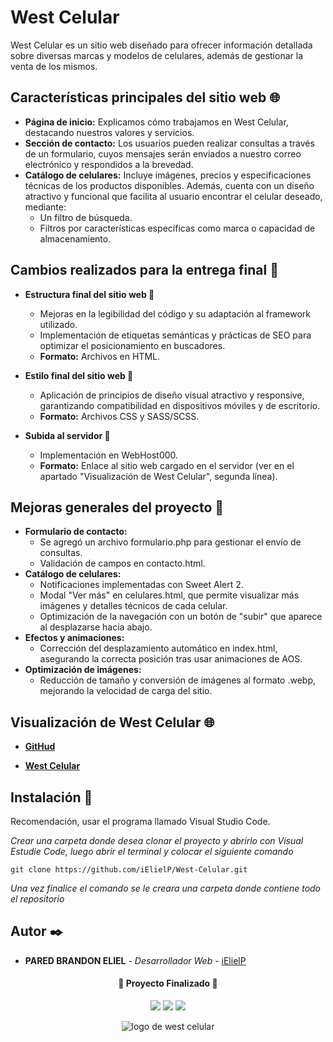 # West Celular 

West Celular es un sitio web diseñado para ofrecer información detallada sobre diversas marcas y modelos de celulares, además de gestionar la venta de los mismos.

## Características principales del sitio web 🌐
* **Página de inicio:** Explicamos cómo trabajamos en West Celular, destacando nuestros valores y servicios.
* **Sección de contacto:** Los usuarios pueden realizar consultas a través de un formulario, cuyos mensajes serán enviados a nuestro correo electrónico y respondidos a la brevedad.
* **Catálogo de celulares:** Incluye imágenes, precios y especificaciones técnicas de los productos disponibles. Además, cuenta con un diseño atractivo y funcional que facilita al usuario encontrar el celular deseado, mediante:
  * Un filtro de búsqueda.
  * Filtros por características específicas como marca o capacidad de almacenamiento.

## Cambios realizados para la entrega final 📃

* **Estructura final del sitio web 🧱**
  * Mejoras en la legibilidad del código y su adaptación al framework utilizado.
  * Implementación de etiquetas semánticas y prácticas de SEO para optimizar el posicionamiento en buscadores.
  * **Formato:** Archivos en HTML.

* **Estilo final del sitio web 🎨**
  * Aplicación de principios de diseño visual atractivo y responsive, garantizando compatibilidad en dispositivos móviles y de escritorio.
  * **Formato:** Archivos CSS y SASS/SCSS.

* **Subida al servidor 🚀**
  * Implementación en WebHost000.
  * **Formato:** Enlace al sitio web cargado en el servidor (ver en el apartado "Visualización de West Celular", segunda línea).

## Mejoras generales del proyecto 📄
* **Formulario de contacto:**
  * Se agregó un archivo formulario.php para gestionar el envío de consultas.
  * Validación de campos en contacto.html.
* **Catálogo de celulares:**
  * Notificaciones implementadas con Sweet Alert 2.
  * Modal "Ver más" en celulares.html, que permite visualizar más imágenes y detalles técnicos de cada celular.
  * Optimización de la navegación con un botón de "subir" que aparece al desplazarse hacia abajo.
* **Efectos y animaciones:**
  * Corrección del desplazamiento automático en index.html, asegurando la correcta posición tras usar animaciones de AOS.
* **Optimización de imágenes:**
  * Reducción de tamaño y conversión de imágenes al formato .webp, mejorando la velocidad de carga del sitio.

## Visualización de West Celular 🌐 

* **[GitHud](https://ielielp.github.io/West-Celular/)**

* **[West Celular](https://west-celular.000webhostapp.com)**

## Instalación 🔧

Recomendación, usar el programa llamado Visual Studio Code.

_Crear una carpeta donde desea clonar el proyecto y abrirlo con Visual Estudie Code, luego abrir el terminal y colocar el siguiente comando_

```
git clone https://github.com/iElielP/West-Celular.git
```

_Una vez finalice el comando se le creara una carpeta donde contiene todo el repositorio_

## Autor ✒️

* **PARED BRANDON ELIEL** - *Desarrollador Web* - [iElielP](https://github.com/iElielP)

<h4 align="center">
🏁 Proyecto Finalizado 🏁
</h4>

<p align="center">
  <img src="https://img.shields.io/badge/STATUS-TERMINADO-blue">
  <img src="https://img.shields.io/badge/NODE%20SASS-EN%208.0.0-blue">
  <img src="https://img.shields.io/badge/NODEMON-EN%202.0.20-blue">
</p>

<div align="center">

![logo de west celular](https://user-images.githubusercontent.com/113475857/200966923-f8b8678e-b075-417f-a262-78c96fd499f6.png)
</div>
